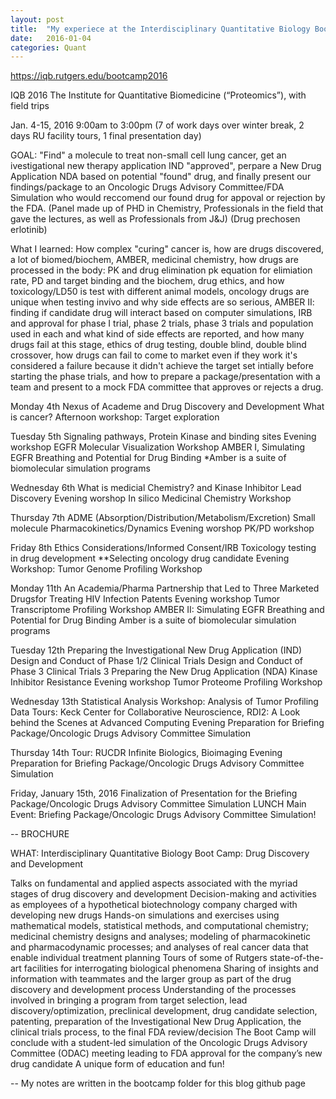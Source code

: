 ```yaml
---
layout: post
title:  "My experiece at the Interdisciplinary Quantitative Biology Boot Camp"
date:   2016-01-04
categories: Quant
---
```


https://iqb.rutgers.edu/bootcamp2016

IQB 2016
The Institute for Quantitative Biomedicine (“Proteomics”), with field trips

Jan. 4-15, 2016 9:00am to 3:00pm (7 of work days over winter break, 2 days RU facility tours, 1 final presentation day)

GOAL: "Find" a molecule to treat non-small cell lung cancer, get an ivestigational new therapy application IND "approved", perpare a New Drug Application NDA based on potential "found" drug, and finally present our findings/package to an Oncologic Drugs Advisory Committee/FDA Simulation who would reccomend our found drug for appoval or rejection by the FDA. (Panel made up of PHD in Chemistry, Professionals in the field that gave the lectures, as well as Professionals from J&J) (Drug prechosen erlotinib)

What I learned:
How complex "curing" cancer is, how are drugs discovered, a lot of biomed/biochem, AMBER, medicinal chemistry, how drugs are processed in the body: PK and drug elimination pk equation for elimiation rate, PD and target binding and the biochem, drug ethics, and how toxicology/LD50 is test with different animal models, oncology drugs are unique when testing invivo and why side effects are so serious, AMBER II: finding if candidate drug will interact based on computer simulations, IRB and approval for phase I trial, phase 2 trials, phase 3 trials and population used in each and what kind of side effects are reported, and how many drugs fail at this stage, ethics of drug testing, double blind, double blind crossover, how drugs can fail to come to market even if they work it's considered a failure because it didn't achieve the target set intially before starting the phase trials, and how to prepare a package/presentation with a team and present to a mock FDA committee that approves or rejects a drug.


Monday 4th
Nexus of Academe and Drug Discovery and Development
What is cancer? 
Afternoon workshop: Target exploration

Tuesday 5th
Signaling pathways, Protein Kinase and binding sites
Evening workshop
EGFR Molecular Visualization Workshop
AMBER I, Simulating EGFR Breathing and Potential for Drug Binding
*Amber is a suite of biomolecular simulation programs

Wednesday 6th
What is medicial Chemistry? and Kinase Inhibitor Lead Discovery
Evening worshop
In silico Medicinal Chemistry Workshop

Thursday 7th
ADME (Absorption/Distribution/Metabolism/Excretion)
Small molecule Pharmacokinetics/Dynamics
Evening worshop 
PK/PD workshop

Friday 8th
Ethics Considerations/Informed Consent/IRB
Toxicology testing in drug development
**Selecting oncology drug candidate
Evening Workshop: 
Tumor Genome Profiling Workshop

Monday 11th
An Academia/Pharma Partnership that Led to Three Marketed Drugsfor Treating HIV Infection 
Patents
Evening workshop 
Tumor Transcriptome Profiling Workshop
AMBER II: Simulating EGFR Breathing and Potential for Drug Binding
Amber is a suite of biomolecular simulation programs

Tuesday 12th
Preparing the Investigational New Drug Application (IND)
Design and Conduct of Phase 1/2 Clinical Trials
Design and Conduct of Phase 3 Clinical Trials 3
Preparing the New Drug Application (NDA) 
Kinase Inhibitor Resistance
Evening workshop
Tumor Proteome Profiling Workshop 

Wednesday 13th
Statistical Analysis Workshop: Analysis of Tumor Profiling Data 
Tours: Keck Center for Collaborative Neuroscience, RDI2: A Look behind the Scenes at Advanced Computing
Evening
Preparation for Briefing Package/Oncologic Drugs Advisory Committee Simulation

Thursday 14th
Tour: RUCDR Infinite Biologics, Bioimaging
Evening
Preparation for Briefing Package/Oncologic Drugs Advisory Committee Simulation

Friday, January 15th, 2016
Finalization of Presentation for the Briefing Package/Oncologic Drugs
Advisory Committee Simulation
LUNCH
Main Event: Briefing Package/Oncologic Drugs Advisory
Committee Simulation!


--
BROCHURE


WHAT:    Interdisciplinary Quantitative Biology Boot Camp: Drug Discovery and Development

Talks on fundamental and applied aspects associated with the myriad stages of drug discovery and development
Decision-making and activities as employees of a hypothetical biotechnology company charged with developing new drugs
Hands-on simulations and exercises using mathematical models, statistical methods, and computational chemistry; medicinal chemistry designs and analyses; modeling of pharmacokinetic and pharmacodynamic processes; and analyses of real cancer data that enable individual treatment planning
Tours of some of Rutgers state-of-the-art facilities for interrogating biological phenomena
Sharing of insights and information with teammates and the larger group as part of the drug discovery and development process
Understanding of the processes involved in bringing a program from target selection, lead discovery/optimization, preclinical development, drug candidate selection, patenting, preparation of the Investigational New Drug Application, the clinical trials process, to the final FDA review/decision
The Boot Camp will conclude with a student-led simulation of the Oncologic Drugs Advisory Committee (ODAC) meeting leading to FDA approval for the company’s new drug candidate
A unique form of education and fun!

--
My notes are written in the bootcamp folder for this blog github page